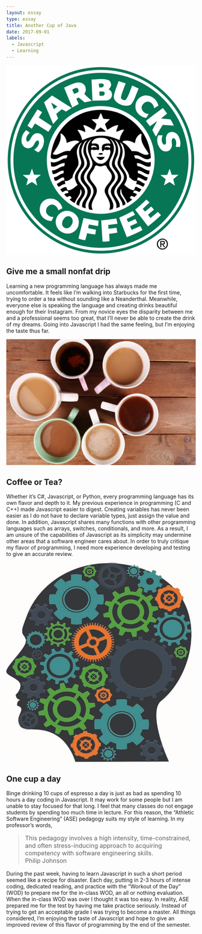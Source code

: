 ```yaml
---
layout: essay
type: essay
title: Another Cup of Java
date: 2017-09-01
labels:
  - Javascript
  - Learning
---
```


<img class="ui tiny left circular floated image" src="../images/starbucks.png">

## Give me a small nonfat drip

Learning a new programming language has always made me uncomfortable. It feels like I’m walking into Starbucks for the first time, trying to order a tea without sounding like a Neanderthal. Meanwhile, everyone else is speaking the language and creating drinks beautiful enough for their Instagram. From my novice eyes the disparity between me and a professional seems too great, that I’ll never be able to create the drink of my dreams. Going into Javascript I had the same feeling, but I’m enjoying the taste thus far.

<img class="ui tiny left circular floated image" src="../images/coffee-or-tea.jpg">

## Coffee or Tea?

Whether it’s C#, Javascript, or Python, every programming language has its own flavor and depth to it. My previous experience in programming (C and C++) made Javascript easier to digest. Creating variables has never been easier as I do not have to declare variable types, just assign the value and done. In addition, Javascript shares many functions with other programming languages such as arrays, switches, conditionals, and more. As a result, I am unsure of the capabilities of Javascript as its simplicity may undermine other areas that a software engineer cares about. In order to truly critique my flavor of programming, I need more experience developing and testing to give an accurate review.

<img class="ui tiny left circular floated image" src="../images/pedagogy.jpg">

## One cup a day

Binge drinking 10 cups of espresso a day is just as bad as spending 10 hours a day coding in Javascript. It may work for some people but I am unable to stay focused for that long. I feel that many classes do not engage students by spending too much time in lecture. For this reason, the “Athletic Software Engineering” (ASE) pedagogy suits my style of learning. In my professor’s words,

<blockquote style="  font-style: normal;
  font-size: 16px;
  margin-left: 32px;
  font-family: Consolas, "Times New Roman", Verdana;
  border-left: 4px solid #CCC;
  padding-left: 8px;">
This pedagogy involves a high intensity, time-constrained, and often stress-inducing approach to acquiring competency with software engineering skills.
  <footer>Philip Johnson</footer>
</blockquote>

During the past week, having to learn Javascript in such a short period seemed like a recipe for disaster. Each day, putting in 2-3 hours of intense coding, dedicated reading, and practice with the “Workout of the Day” (WOD) to prepare me for the in-class WOD, an all or nothing evaluation. When the in-class WOD was over I thought it was too easy. In reality, ASE prepared me for the test by having me take practice seriously. Instead of trying to get an acceptable grade I was trying to become a master. All things considered, I’m enjoying the taste of Javascript and hope to give an improved review of this flavor of programming by the end of the semester. 
